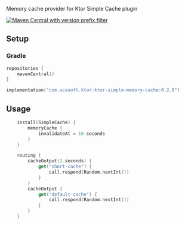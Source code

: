 
Memory cache provider for Ktor Simple Cache plugin

[![Maven Central with version prefix filter](https://img.shields.io/maven-central/v/com.ucasoft.ktor/ktor-simple-memory-cache/0.2.8?color=blue)](https://search.maven.org/artifact/com.ucasoft.ktor/ktor-simple-memory-cache/0.2.8/jar)
## Setup
### Gradle
```kotlin
repositories {
    mavenCentral()
}

implementation("com.ucasoft.ktor:ktor-simple-memory-cache:0.2.8")
```
## Usage
```kotlin
    install(SimpleCache) {
        memoryCache {
            invalidateAt = 10.seconds
        }
    }

    routing {
        cacheOutput(2.seconds) {
            get("short-cache") {
                call.respond(Random.nextInt())
            }
        }
        cacheOutput {
            get("default-cache") {
                call.respond(Random.nextInt())
            }
        }
    }
```